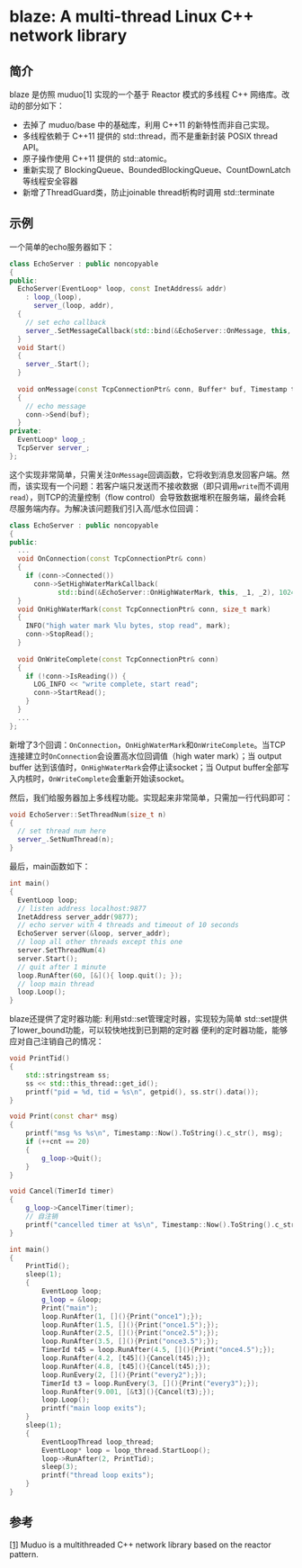 # blaze: A multi-thread Linux C++ network library 

## 简介

blaze 是仿照 muduo[1] 实现的一个基于 Reactor 模式的多线程 C++ 网络库。改动的部分如下：
- 去掉了 muduo/base 中的基础库，利用 C++11 的新特性而非自己实现。
- 多线程依赖于 C++11 提供的 std::thread，而不是重新封装 POSIX thread API。
- 原子操作使用 C++11 提供的 std::atomic。
- 重新实现了 BlockingQueue、BoundedBlockingQueue、CountDownLatch 等线程安全容器
- 新增了ThreadGuard类，防止joinable thread析构时调用 std::terminate
## 示例

一个简单的echo服务器如下：

```C++
class EchoServer : public noncopyable
{
public:
  EchoServer(EventLoop* loop, const InetAddress& addr)
    : loop_(loop),
      server_(loop, addr),
  {
    // set echo callback
    server_.SetMessageCallback(std::bind(&EchoServer::OnMessage, this, _1, _2, _3));
  }
  void Start() 
  { 
    server_.Start(); 
  }
  
  void onMessage(const TcpConnectionPtr& conn, Buffer* buf, Timestamp time)
  {
    // echo message
    conn->Send(buf);
  }
private:
  EventLoop* loop_;
  TcpServer server_;
};
```

这个实现非常简单，只需关注`OnMessage`回调函数，它将收到消息发回客户端。然而，该实现有一个问题：若客户端只发送而不接收数据（即只调用`write`而不调用`read`），则TCP的流量控制（flow control）会导致数据堆积在服务端，最终会耗尽服务端内存。为解决该问题我们引入高/低水位回调：

```c++
class EchoServer : public noncopyable
{
public:
  ...
  void OnConnection(const TcpConnectionPtr& conn)
  {
    if (conn->Connected())
      conn->SetHighWaterMarkCallback(
            std::bind(&EchoServer::OnHighWaterMark, this, _1, _2), 1024);
  }
  void OnHighWaterMark(const TcpConnectionPtr& conn, size_t mark)
  {
    INFO("high water mark %lu bytes, stop read", mark);
    conn->StopRead();
  }
  
  void OnWriteComplete(const TcpConnectionPtr& conn)
  {
    if (!conn->IsReading()) {
      LOG_INFO << "write complete, start read";
      conn->StartRead();
    }
  }
  ...
};
```

新增了3个回调：`OnConnection`，`OnHighWaterMark`和`OnWriteComplete`。当TCP连接建立时`OnConnection`会设置高水位回调值（high water mark）；当 output buffer 达到该值时，`OnHighWaterMark`会停止读socket；当 Output buffer全部写入内核时，`OnWriteComplete`会重新开始读socket。


然后，我们给服务器加上多线程功能。实现起来非常简单，只需加一行代码即可：

```c++
void EchoServer::SetThreadNum(size_t n)
{
  // set thread num here
  server_.SetNumThread(n);
}
```

最后，main函数如下：

```c++
int main()
{
  EventLoop loop;
  // listen address localhost:9877
  InetAddress server_addr(9877);
  // echo server with 4 threads and timeout of 10 seconds
  EchoServer server(&loop, server_addr);
  // loop all other threads except this one
  server.SetThreadNum(4)
  server.Start();
  // quit after 1 minute
  loop.RunAfter(60, [&](){ loop.quit(); });
  // loop main thread
  loop.Loop();
}
```
blaze还提供了定时器功能:
利用std::set管理定时器，实现较为简单
std::set提供了lower_bound功能，可以较快地找到已到期的定时器
便利的定时器功能，能够应对自己注销自己的情况：
```c++
void PrintTid()
{
    std::stringstream ss;
    ss << std::this_thread::get_id();
    printf("pid = %d, tid = %s\n", getpid(), ss.str().data());
}

void Print(const char* msg)
{
    printf("msg %s %s\n", Timestamp::Now().ToString().c_str(), msg);
    if (++cnt == 20)
    {
        g_loop->Quit();
    }
}

void Cancel(TimerId timer)
{
    g_loop->CancelTimer(timer);
    // 自注销
    printf("cancelled timer at %s\n", Timestamp::Now().ToString().c_str());
}

int main()
{
    PrintTid();
    sleep(1);
    {
        EventLoop loop;
        g_loop = &loop;
        Print("main");
        loop.RunAfter(1, [](){Print("once1");});
        loop.RunAfter(1.5, [](){Print("once1.5");});
        loop.RunAfter(2.5, [](){Print("once2.5");});
        loop.RunAfter(3.5, [](){Print("once3.5");});
        TimerId t45 = loop.RunAfter(4.5, [](){Print("once4.5");});
        loop.RunAfter(4.2, [t45](){Cancel(t45);});
        loop.RunAfter(4.8, [t45](){Cancel(t45);});
        loop.RunEvery(2, [](){Print("every2");});
        TimerId t3 = loop.RunEvery(3, [](){Print("every3");});
        loop.RunAfter(9.001, [&t3](){Cancel(t3);});
        loop.Loop();
        printf("main loop exits");
    }
    sleep(1);
    {
        EventLoopThread loop_thread;
        EventLoop* loop = loop_thread.StartLoop();
        loop->RunAfter(2, PrintTid);
        sleep(3);
        printf("thread loop exits");
    }
}
```

## 参考

[[1]](https://github.com/chenshuo/muduo) Muduo is a multithreaded C++ network library based on the reactor pattern.
